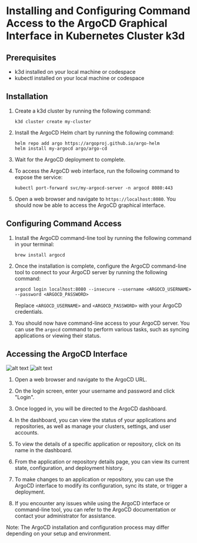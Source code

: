 
# Installing and Configuring Command Access to the ArgoCD Graphical Interface in Kubernetes Cluster k3d

## Prerequisites

- k3d installed on your local machine or codespace
- kubectl installed on your local machine  or codespace

## Installation

1. Create a k3d cluster by running the following command:
   
   ```
   k3d cluster create my-cluster
   ```

2. Install the ArgoCD Helm chart by running the following command:

   ```
   helm repo add argo https://argoproj.github.io/argo-helm
   helm install my-argocd argo/argo-cd
   ```

3. Wait for the ArgoCD deployment to complete.

4. To access the ArgoCD web interface, run the following command to expose the service:

   ```
   kubectl port-forward svc/my-argocd-server -n argocd 8080:443
   ```

5. Open a web browser and navigate to `https://localhost:8080`. You should now be able to access the ArgoCD graphical interface.

## Configuring Command Access

1. Install the ArgoCD command-line tool by running the following command in your terminal:

   ```
   brew install argocd
   ```

2. Once the installation is complete, configure the ArgoCD command-line tool to connect to your ArgoCD server by running the following command:

   ```
   argocd login localhost:8080 --insecure --username <ARGOCD_USERNAME> --password <ARGOCD_PASSWORD>
   ```

   Replace `<ARGOCD_USERNAME>` and `<ARGOCD_PASSWORD>` with your ArgoCD credentials.

3. You should now have command-line access to your ArgoCD server. You can use the `argocd` command to perform various tasks, such as syncing applications or viewing their status.

## Accessing the ArgoCD Interface
![alt text](http://prntscr.com/gxZjLXC4xVJa)
![alt text](http://prntscr.com/9imBmhx5sNIT)


1. Open a web browser and navigate to the ArgoCD URL.

2. On the login screen, enter your username and password and click "Login".

3. Once logged in, you will be directed to the ArgoCD dashboard.

4. In the dashboard, you can view the status of your applications and repositories, as well as manage your clusters, settings, and user accounts.

5. To view the details of a specific application or repository, click on its name in the dashboard.

6. From the application or repository details page, you can view its current state, configuration, and deployment history.

7. To make changes to an application or repository, you can use the ArgoCD interface to modify its configuration, sync its state, or trigger a deployment.

8. If you encounter any issues while using the ArgoCD interface or command-line tool, you can refer to the ArgoCD documentation or contact your administrator for assistance.

Note: The ArgoCD installation and configuration process may differ depending on your setup and environment.